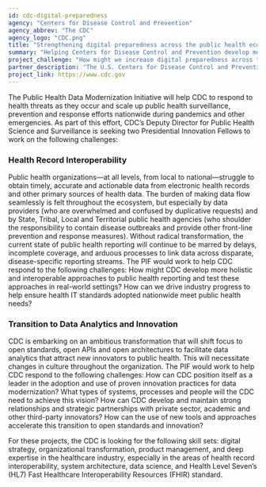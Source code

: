 ```yaml
---
id: cdc-digital-preparedness
agency: "Centers for Disease Control and Prevention"
agency_abbrev: "The CDC"
agency_logo: "CDC.png"
title: "Strengthening digital preparedness across the public health ecosystem"
summary: "Helping Centers for Disease Control and Prevention develop more holistic and interoperable approaches to public health reporting, and position itself as a leader in data modernization."
project_challenge: "How might we increase digital preparedness across the public health ecosystem to help predict health threats and improve health outcomes?"
partner_description: "The U.S. Centers for Disease Control and Prevention (CDC) is the nation’s health protection agency, working 24/7 to protect America from health and safety threats, both foreign and domestic. Whether diseases start at home or abroad, are chronic or acute, curable or preventable, human error or deliberate attack, CDC fights disease and supports communities and citizens to do the same."
project_link: https://www.cdc.gov
---
```

The Public Health Data Modernization Initiative will help CDC to respond to health threats as they occur and scale up public health surveillance, prevention and response efforts nationwide during pandemics and other emergencies. As part of this effort, CDC’s Deputy Director for Public Health Science and Surveillance is seeking two Presidential Innovation Fellows to work on the following challenges:

### Health Record Interoperability
Public health organizations—at all levels, from local to national—struggle to obtain timely, accurate and actionable data from electronic health records and other primary sources of health data. The burden of making data flow seamlessly is felt throughout the ecosystem, but especially by data providers (who are overwhelmed and confused by duplicative requests) and by State, Tribal, Local and Territorial public health agencies (who shoulder the responsibility to contain disease outbreaks and provide other front-line prevention and response measures). Without radical transformation, the current state of public health reporting will continue to be marred by delays, incomplete coverage, and arduous processes to link data across disparate, disease-specific reporting streams. The PIF would work to help CDC respond to the following challenges: How might CDC develop more holistic and interoperable approaches to public health reporting and test these approaches in real-world settings? How can we drive industry progress to help ensure health IT standards adopted nationwide meet public health needs?

### Transition to Data Analytics and Innovation
CDC is embarking on an ambitious transformation that will shift focus to open standards, open APIs and open architectures to facilitate data analytics that attract new innovators to public health. This will necessitate changes in culture throughout the organization. The PIF would work to help CDC respond to the following challenges: How can CDC position itself as a leader in the adoption and use of proven innovation practices for data modernization? What types of systems, processes and people will the CDC need to achieve this vision? How can CDC develop and maintain strong relationships and strategic partnerships with private sector, academic and other third-party innovators? How can the use of new tools and approaches accelerate this transition to open standards and innovation?

For these projects, the CDC is looking for the following skill sets: digital strategy, organizational transformation, product management, and deep expertise in the healthcare industry, especially in the areas of health record interoperability, system architecture, data science, and Health Level Seven’s (HL7) Fast Healthcare Interoperability Resources (FHIR) standard.
